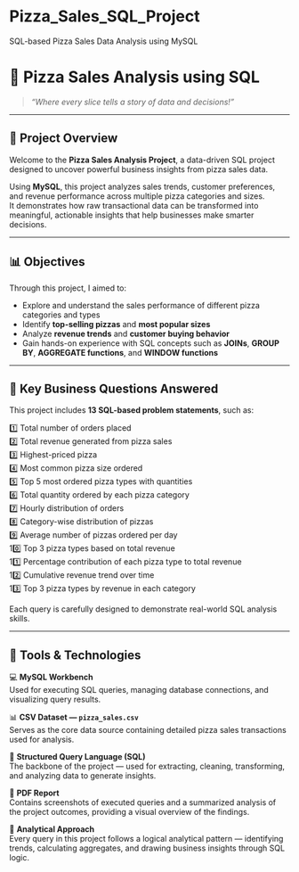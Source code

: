 # Pizza_Sales_SQL_Project
SQL-based Pizza Sales Data Analysis using MySQL

# 🍕 Pizza Sales Analysis using SQL  

> *“Where every slice tells a story of data and decisions!”*  

---

## 🌟 Project Overview  

Welcome to the **Pizza Sales Analysis Project**, a data-driven SQL project designed to uncover powerful business insights from pizza sales data.  

Using **MySQL**, this project analyzes sales trends, customer preferences, and revenue performance across multiple pizza categories and sizes.  
It demonstrates how raw transactional data can be transformed into meaningful, actionable insights that help businesses make smarter decisions.  

---

## 📊 Objectives  

Through this project, I aimed to:  
- Explore and understand the sales performance of different pizza categories and types  
- Identify **top-selling pizzas** and **most popular sizes**  
- Analyze **revenue trends** and **customer buying behavior**  
- Gain hands-on experience with SQL concepts such as **JOINs**, **GROUP BY**, **AGGREGATE functions**, and **WINDOW functions**

---

## 🧠 Key Business Questions Answered  

This project includes **13 SQL-based problem statements**, such as:  

1️⃣ Total number of orders placed  
2️⃣ Total revenue generated from pizza sales  
3️⃣ Highest-priced pizza  
4️⃣ Most common pizza size ordered  
5️⃣ Top 5 most ordered pizza types with quantities  
6️⃣ Total quantity ordered by each pizza category  
7️⃣ Hourly distribution of orders  
8️⃣ Category-wise distribution of pizzas  
9️⃣ Average number of pizzas ordered per day  
10️⃣ Top 3 pizza types based on total revenue  
11️⃣ Percentage contribution of each pizza type to total revenue  
12️⃣ Cumulative revenue trend over time  
13️⃣ Top 3 pizza types by revenue in each category  

Each query is carefully designed to demonstrate real-world SQL analysis skills.

---

## 🧩 Tools & Technologies  

💻 **MySQL Workbench**  
Used for executing SQL queries, managing database connections, and visualizing query results.  

📊 **CSV Dataset — `pizza_sales.csv`**  
Serves as the core data source containing detailed pizza sales transactions used for analysis.  

🧮 **Structured Query Language (SQL)**  
The backbone of the project — used for extracting, cleaning, transforming, and analyzing data to generate insights.  

📄 **PDF Report**  
Contains screenshots of executed queries and a summarized analysis of the project outcomes, providing a visual overview of the findings.  

🧠 **Analytical Approach**  
Every query in this project follows a logical analytical pattern — identifying trends, calculating aggregates, and drawing business insights through SQL logic.
